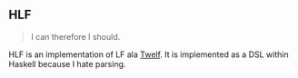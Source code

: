 ## HLF

> I can therefore I should.

HLF is an implementation of LF ala [Twelf][twelf]. It is implemented
as a DSL within Haskell because I hate parsing.

[twelf]: http://twelf.org
